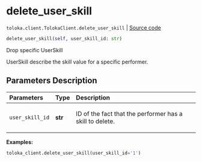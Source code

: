 # delete_user_skill
`toloka.client.TolokaClient.delete_user_skill` | [Source code](https://github.com/Toloka/toloka-kit/blob/v0.1.26/src/client/__init__.py#L40)

```python
delete_user_skill(self, user_skill_id: str)
```

Drop specific UserSkill


UserSkill describe the skill value for a specific performer.

## Parameters Description

| Parameters | Type | Description |
| :----------| :----| :-----------|
`user_skill_id`|**str**|<p>ID of the fact that the performer has a skill to delete.</p>

**Examples:**

```python
toloka_client.delete_user_skill(user_skill_id='1')
```
